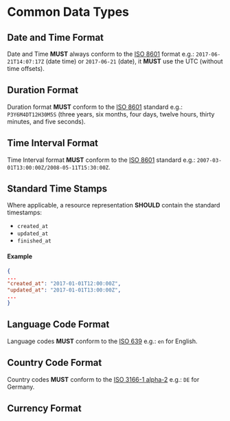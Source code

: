 # Common Data Types

## Date and Time Format
Date and Time **MUST** always conform to the [ISO 8601](https://en.wikipedia.org/wiki/ISO_8601) format e.g.: `2017-06-21T14:07:17Z` (date time) or `2017-06-21` (date), it **MUST** use the UTC (without time offsets).

## Duration Format
Duration format **MUST** conform to the [ISO 8601](https://en.wikipedia.org/wiki/ISO_8601) standard e.g.: `P3Y6M4DT12H30M5S` (three years, six months, four days, twelve hours, thirty minutes, and five seconds).

## Time Interval Format
Time Interval format **MUST** conform to the [ISO 8601](https://en.wikipedia.org/wiki/ISO_8601) standard e.g.: `2007-03-01T13:00:00Z/2008-05-11T15:30:00Z`.

## Standard Time Stamps
Where applicable, a resource representation **SHOULD** contain the standard timestamps:

- `created_at`
- `updated_at`
- `finished_at`

#### Example

```json
{
...
"created_at": "2017-01-01T12:00:00Z",
"updated_at": "2017-01-01T13:00:00Z",
...
}
```

## Language Code Format
Language codes **MUST** conform to the [ISO 639](https://en.wikipedia.org/wiki/List_of_ISO_639-1_codes) e.g.: `en` for English.

## Country Code Format
Country codes **MUST** conform to the [ISO 3166-1 alpha-2](https://en.wikipedia.org/wiki/ISO_3166-1_alpha-2) e.g.: `DE` for Germany.

## Currency Format

